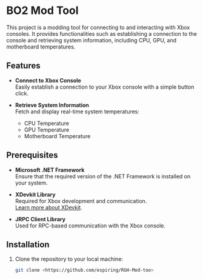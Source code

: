 # BO2 Mod Tool

This project is a modding tool for connecting to and interacting with Xbox consoles. It provides functionalities such as establishing a connection to the console and retrieving system information, including CPU, GPU, and motherboard temperatures.

## Features
- **Connect to Xbox Console**  
  Easily establish a connection to your Xbox console with a simple button click.
  
- **Retrieve System Information**  
  Fetch and display real-time system temperatures:
  - CPU Temperature  
  - GPU Temperature  
  - Motherboard Temperature  

## Prerequisites
- **Microsoft .NET Framework**  
  Ensure that the required version of the .NET Framework is installed on your system.

- **XDevkit Library**  
  Required for Xbox development and communication.  
  [Learn more about XDevkit](https://learn.microsoft.com/en-us/previous-versions/windows/hardware/xbox-sdk/).

- **JRPC Client Library**  
  Used for RPC-based communication with the Xbox console.

## Installation
1. Clone the repository to your local machine:  
   ```bash
   git clone <https://github.com/espiring/RGH-Mod-too>
  ```
